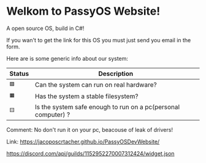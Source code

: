 # Welkom to PassyOS Website!

A open source OS, build in C#!

If you wan't to get the link for this OS you must just send you email in the form.

Here are is some generic info about our system:

| Status | Description |
| --- | --- |
| `🟩` | Can the system can run on real hardware? |
| `🟧` | Has the system a stable filesystem? |
| `🟨` |  Is the system safe enough to run on a pc(personal computer) ?  |

Comment: No don't run it on your pc, beacouse of leak of drivers!

Link: https://jacoposcrtacher.github.io/PassyOSDevWebsite/

https://discord.com/api/guilds/1152952270007312424/widget.json
